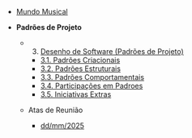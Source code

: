 - [Mundo Musical](/)

- **Padrões de Projeto**
  - 3. [Desenho de Software (Padrões de Projeto)](/PadroesDeProjeto/3.PadreosDeProjeto.md)
    - [3.1. Padrões Criacionais](/PadroesDeProjeto/3.1.GoFsCriacionais.md)
    - [3.2. Padrões Estruturais](/PadroesDeProjeto/3.2.GoFsEstruturais.md)
    - [3.3. Padrões Comportamentais](/PadroesDeProjeto/3.3.GoFsComportamentais.md)
    - [3.4. Participações em Padroes](/PadroesDeProjeto/3.4.ParticipacoesPadroes.md)
    - [3.5. Iniciativas Extras](/PadroesDeProjeto/3.5.IniciativasExtras/3.5.IniciativasExtras.md)

  - Atas de Reunião
    - [dd/mm/2025](/PadroesDeProjeto/Reunioes/ataExemplo.md)

